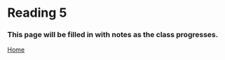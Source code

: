 # Reading 5

### This page will be filled in with notes as the class progresses.

[Home](README.md)
